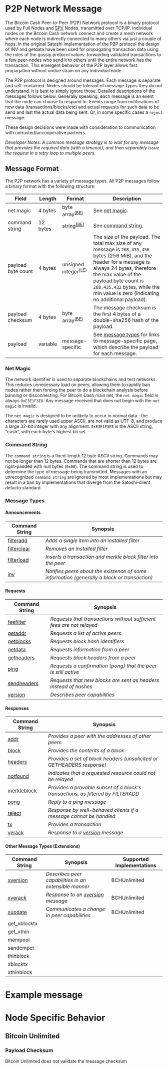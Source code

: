# P2P Network Message

The Bitcoin Cash Peer-to-Peer (P2P) Network protocol is a binary protocol used by Full Nodes and [SPV](/protocol/simple-payment-verification) Nodes, transmitted over TCP/IP.
Individual nodes on the Bitcoin Cash network connect and create a mesh network where each node is indirectly connected to many others via just a couple of hops.
In the original Satoshi implementation of the P2P protocol the design of INV and getdata have been used for propagating transaction data using the rules of the gossip protocol values: forwarding validated transactions to a few peer-nodes who send it to others until the entire network has the transaction. This emergent behavior of the P2P layer allows fast propagation without undue strain on any individual node.

The P2P protocol is designed around messages. Each message is separate and self-contained. Nodes should be tolerant of message-types they do not understand. It is best to simply ignore those.
Detailed descriptions of the messages follows below. Generally speaking, each message is an event that the node can choose to respond to. Events range from notifications of new data (transactions/blocks/etc) and
actual requests for such data to be send and last the actual data being sent. Or, in some specific cases a `reject` message.

These design decisions were made with consideration to communication with untrusted/uncooperative partners.

*Developer Notes: A common message strategy is to wait for any message that provides the required data (with a timeout), and then separately issue the request in a retry loop to multiple peers.*

## Message Format

The P2P network has a variety of message types.
All P2P messages follow a binary format with the following structure:


| Field | Length | Format | Description |
|--|--|--|--|
| net magic | 4 bytes | byte array<sup>[(BE)](/protocol/misc/endian/big)</sup> | See [net magic](#net-magic). |
| command string | 12 bytes | string<sup>[(BE)](/protocol/misc/endian/big)</sup> | See [command string](#command-string).
| payload byte count | 4 bytes | unsigned integer<sup>[(LE)](/protocol/misc/endian/little)</sup> | The size of the payload.  The total max size of any message is `268,435,456` bytes (256 MiB), and the header for a message is always 24 bytes, therefore the max value of the payload byte count is `268,435,432` bytes, while the min value is zero (indicating no additional payload). |
| payload checksum | 4 bytes | byte array<sup>[(BE)](/protocol/misc/endian/big)</sup> | The message checksum is the first 4 bytes of a double-sha256 hash of the payload. |
| payload | variable | message-specific | See [message types](#message-types) for links to message-specific page, which describe the payload for each message. |

### Net Magic

The network identifier is used to separate blockchains and test networks.
This reduces unnecessary load on peers, allowing them to rapidly ban nodes rather then forcing the peer to do a blockchain analysis before banning or disconnecting.
For Bitcoin Cash main net, the `net magic` field is always `0xE3E1F3E8`.
Any message received that does not begin with the `net magic` is invalid.

The `net magic` is designed to be unlikely to occur in normal data--the characters are rarely used upper ASCII, are not valid as UTF-8, and produce a large 32-bit integer with any alignment.
`0xE3E1F3E8` is the ASCII string, "cash", with each byte's highest bit set.

### Command String

The `command string` is a fixed-length 12 byte ASCII string.
Commands may not be longer than 12 bytes.
Commands that are shorter than 12 bytes are right-padded with null bytes (`0x00`).
The command string is used to determine the type of message being transmitted.
Messages with an unrecognized `command string` are ignored by most implementations but may result in a ban by implementations that diverge from the Satoshi-client defacto standard.

### Message Types

#### Announcements
| Command String | Synopsis |
| -- | -- |
| [filteradd](/protocol/network/messages/filteradd) | *Adds a single item into an installed filter* |
| [filterclear](/protocol/network/messages/filterclear) | *Removes an installed filter* |
| [filterload](/protocol/network/messages/filterload) | *Inserts a transaction and merkle block filter into the peer* |
| [inv](/protocol/network/messages/inv) | *Notifies peers about the existence of some information (generally a block or transaction)* |

#### Requests
| Command String | Synopsis |
| -- | -- |
| [feefilter](/protocol/network/messages/feefilter) | *Requests that transactions without sufficient fees are not relayed* |
| [getaddr](/protocol/network/messages/getaddr) | *Requests a list of active peers* |
| [getblocks](/protocol/network/messages/getblocks) | *Requests block hash identifiers* |
| [getdata](/protocol/network/messages/getdata) | *Requests information from a peer* |
| [getheaders](/protocol/network/messages/getheaders) | *Requests block headers from a peer*  |
| [ping](/protocol/network/messages/ping) | *Requests a confirmation (pong) that the peer is still active* |
| [sendheaders](/protocol/network/messages/sendheaders) | *Requests that new blocks are sent as headers instead of hashes* |
| [version](/protocol/network/messages/version) | *Describes peer capabilities* |


#### Responses
| Command String | Synopsis |
| -- | -- |
| [addr](/protocol/network/messages/addr) | *Provides a peer with the addresses of other peers* |
| [block](/protocol/network/messages/block) | *Provides the contents of a block* |
| [headers](/protocol/network/messages/headers) | *Provides a set of block headers (unsolicited or GETHEADERS response)* |
| [notfound](/protocol/network/messages/notfound) | *Indicates that a requested resource could not be relayed* |
| [merkleblock](/protocol/network/messages/merkleblock) | *Provides a provable subset of a block's transactions, as filtered by FILTERADD* |
| [pong](/protocol/network/messages/pong) | *Reply to a ping message* |
| [reject](/protocol/network/messages/reject) | *Response by well-behaved clients if a message cannot be handled* |
| [tx](/protocol/network/messages/tx) | *Provides a transaction* |
| [verack](/protocol/network/messages/verack) | *Response to a [version](/protocol/network/messages/version) message* |

#### Other Message Types (Extensions)

| Command String | Synopsis | Supported Implementations
| -- | -- | -- |
| [xversion](/protocol/network/messages/xversion) | *Describes peer capabilities in an extensible manner* | BCHUnlimited
| [xverack](/protocol/network/messages/xverack) | *Response to an [xversion](/protocol/network/messages/xversion) message* | BCHUnlimited
| [xupdate](/protocol/network/messages/xupdate)  | *Communicates a change in peer capabilities* | BCHUnlimited
| get_xblocktx |  |  |
| get_xthin |  |  |
| mempool |  |
| sendcmpct |  |  |
| thinblock |  |  |
| xblocktx |  |  |
| xthinblock |  |  |

# Example message

# Node Specific Behavior

## Bitcoin Unlimited

### Payload Checksum

Bitcoin Unlimited does not validate the message checksum